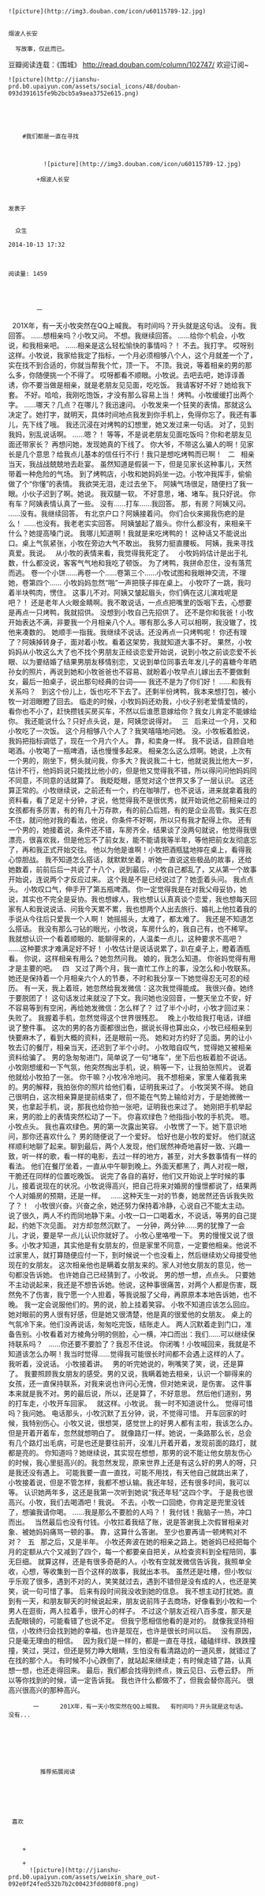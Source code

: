 
    
  
    ![picture](http://img3.douban.com/icon/u60115789-12.jpg)
    

    烟波人长安
  
      写故事，仅此而已。
豆瓣阅读连载：《围城》
http://read.douban.com/column/102747/
欢迎订阅~

  
  
    ![picture](http://jianshu-prd.b0.upaiyun.com/assets/social_icons/48/douban-093d391615fe9b2bcb5a9aea3752e615.png)
  


    
      
        #我们都是一直在寻找
        
          
            
              ![picture](http://img3.douban.com/icon/u60115789-12.jpg)
            
            +烟波人长安
        
        
    
    发表于 

    
      众生

    2014-10-13 17:32

    

    阅读量: 1459
  


        
            一

   
  201X年，有一天小牧突然在QQ上喊我。
  有时间吗？开头就是这句话。
  没有。我回答。
  ……想相亲吗？小牧又问。
  不想。我继续回答。
  ……给你个机会，小牧说，和我相亲吧。
  ……相亲是这么轻松愉快的事情吗？！
  不去。我打字。
  哎呀别这样。小牧说，我家给我定了指标，一个月必须相够八个人，这个月就差一个了，实在找不到合适的，你就当帮我个忙，顶一下。
  不顶。我说，等着相亲的男的那么多，你随便挑一个不得了。
  哎呀都看不顺眼。小牧说。去吧去吧，她谆谆善诱，你不要当做是相亲，就是老朋友见见面，吃吃饭。
  我请客好不好？她给我下套。
  不好。哈哈，我刚吃饱饭，才没有那么容易上当！
  烤鸭。小牧缓缓打出两个字。
  ……哪天？几点？在哪儿？我迅速问。
  小牧发来一个狂笑的表情。那就这么决定了。她打字，就明天，具体时间地点我发到你手机上，免得你忘了。我还有事儿，先下线了哦。
  我还沉浸在对烤鸭的幻想里，她又发过来一句话。
  对了，见到我妈，别乱说话啊。
  ……嗯？！
  等等，不是说老朋友见面吃饭吗？你和老朋友见面还带家长？
  再想问她，发现她真的下线了。
  你大爷，不带这么骗人的啊！见家长是几个意思？给我点儿基本的信任行不行！我只是想吃烤鸭而已啊！
   
  二
   
  相亲当天，我战战兢兢地去赴宴。
  虽然知道是假装一下，但是见家长这种事儿，天然带着一种危险的气场。
  到了烤鸭店，小牧和她妈妈坐一边。小牧冲我挥手，偷偷做了个“你懂”的表情。
  我欲哭无泪，走过去坐下。
  阿姨气场很足，随便扫了我一眼。小伙子迟到了啊。她说。
  我双腿一软。
  不好意思，堵、堵车。我只好说。
  你有车？阿姨表情认真了一些。
  没有……打车……我回答。
  那，有房？阿姨又问。
  ……没有。我继续回答。
  有北京户口？阿姨接着问。
  你们合伙来揭我伤疤的是么！
  ……也没有。我老老实实回答。
  阿姨皱起了眉头。你什么都没有，来相亲干什么？她提高嗓门说。
  我哪儿知道啊！我就是来吃烤鸭的！
  这种话又不能说出口。桌上气氛紧张，小牧在旁边大气不敢出。
  我努力挺直腰板。
  阿姨，我来寻找真爱。我说。
   
  从小牧的表情来看，我觉得我死定了。
   
  小牧妈妈估计是出于礼数，什么都没说，客客气气地和我吃了顿饭。
  为了烤鸭，我拼命忍住，没有落荒而逃。
  卷一个小饼……再卷一个……卷第三个……小牧试图和我眼神交流，不理她，卷第四个……
  小牧妈妈忽然“啪”一声把筷子摔在桌上。
  小牧吓了一跳，我叼着半块鸭肉，愣住。
  这事儿不对。阿姨又皱起眉头，你们俩在这儿演戏呢是吧？！
  还是老年人火眼金睛啊。我不敢说话，一点点把嘴里的饭咽下去，心想要是再点一只烤鸭，我就招供。
  没想到小牧自己先招供了。
  还不是你和我爸！小牧开始表达不满，非要我一个月相亲八个人。哪有那么多人可以相啊，我没辙了，找他来凑数的。
  她顺手一指我。我继续不说话。还没再点一只烤鸭呢！
  你还有理了？阿姨掉转身子，面对着小牧。看着这架势，我就知道大事不好。
  果然，小牧妈妈从小牧这么大了也不找个男朋友正经谈恋爱开始说，说到小牧之前谈恋爱不长眼、以为要结婚了结果男朋友移情别恋，又说到单位同事去年发儿子的喜糖今年晒孙女的照片，再说到她和小牧爸爸也不容易、就盼着小牧早点儿嫁出去不要做剩女，最后一拍桌子，说出那句经典的台词——
  我还不是为了你们好！
  ……和我有关系吗？
   
  到这个份儿上，饭也吃不下去了。还剩半份烤鸭，我本来想打包，被小牧一对泪眼瞪了回去。
  临走的时候，小牧妈妈还劝我，小伙子别老爱情爱情的，看你也不小了，赶快攒钱买房买车，不然以后谁愿意嫁给你？我女儿肯定不能嫁给你。
  我还能说什么？只好点头说，是，阿姨您说得对。
   
  三
   
  后来过一个月，又和小牧吃了一次饭。
  这个月相够八个人了？我笑嘻嘻地问她。
  没。小牧板着脸说，我妈把指标调低了，现在一个月六个人。
  靠，和卖身一样。
  我不说话，自顾自地喝酒。小牧喝了一瓶啤酒，话也慢慢多起来。
  相亲怎么这么烦啊。她说，上次有一个男的，刚坐下，劈头就问我，你多大？我说我二十七，他就说我比他大一岁，估计不行，他妈妈说只能找比他小的，但是他又觉得我不错，所以得问问他妈妈同不同意，不同意的话就算了。
  我眨眨眼，感觉对这个世界又多了一层认识。
  这还算正常的。小牧继续说，之前还有一个，约在咖啡厅，也不说话，进来就拿着我的资料看，看了足足十分钟，才说，他觉得我不是很优秀，就开始说他之前相亲过的女孩都有多厉害，有的有几十万存款，有的前凸后翘，有的是企业高管。我实在忍不住，就问他对我的看法，他说，你条件不好啊，所以只有我才配得上你。
  还有一个男的，她接着说，条件还不错，车房齐全，结果谈了没两句就说，他觉得我很漂亮，很喜欢我，但是他忘不了前女友，能不能请我等半年，等他把前女友彻底忘了，再和我正式开始交往。
  他以为他是谁啊！小牧把酒瓶猛地摔在桌上，看得我心惊胆战。
  我不知道怎么搭话，就默默坐着，听她一直说这些极品的故事，还给她数着，前前后后一共说了十八个，说到最后，小牧自己都乱了，又从第一个故事开始说，连说两个才反应过来。
  这个我是不是已经说过了？她歪着头问。
  我点点头。
  小牧叹口气，伸手开了第五瓶啤酒。
  你一定觉得我是在对我父母妥协，她说，其实也不完全是妥协。我也想嫁人，我也想认认真真谈个恋爱，我也想每天回家有人和我说说话、问我今天累不累，我也想两个人出去旅行、婚礼上他拉着我的手说从今往后只爱我一个人啊！
  她摇摇头，太难了，都太难了。
  我还是不知道怎么搭话。
  我没有那么刁钻的眼光，小牧说，车房什么的，我自己有，也不稀罕。我就想认识一个看着顺眼的、能聊得来的，人温柔一点儿，这种要求不高吧？
  ……这种要求才难满足好不好！
  小牧估计是说话说累了，趴在桌子上，瞪着酒瓶看。
  你说，这样相亲有用么？她忽然问我。
  娘的，我怎么知道。
  你爸妈觉得有用才是主要的吧。
   
  四
   
  又过了两个月，我一直忙工作上的事，没怎么和小牧联系。她还是保持着一个月相亲六个人的节奏，不时和我分享一下她觉得忍无可忍的经历。
  有一天，我上着班，她忽然给我发微信：这次我觉得能成。
  我很兴奋。她终于要脱团了！
  这句话发过来就没了下文。我问她也没回音，一整天坐立不安，好不容易等到有空闲，再给她发微信：怎么样了？
  过了半个小时，小牧才回过来：失败了。
  我握着手机，忽然觉得这个世界很残忍。
   
  晚上小牧给我打电话，详细说了整件事。
  这次的男的各方面都很出色，据说长得也算出众，小牧已经相亲到快要麻木了，看到大概的资料，还是眼前一亮。
  她和对方约好了见面。男的让小牧去订的餐厅，相亲当天，还迟到了半个小时。
  小牧暗自叹气，觉得她又被相亲资料给骗了。
  男的急匆匆进门，简单说了一句“堵车”，坐下后也板着脸不说话。小牧刚想缓和一下气氛，他突然掏出手机，说，稍等一下，让我拍张照片。
  说着他就给小牧拍了一张。
  你干嘛？小牧冷冷地问。
  我不想相亲，家里人催着我来的。男的解释，我拍张你的照片给他们看，证明我来过了。
  小牧哭笑不得。
  她自己很明白，这次相亲算是提前结束了，但不能在气势上输给对方，于是她微微一笑，也拿起手机，说，那我也给你拍一张吧，证明我也来过了。
  她刚把手机举起来，男的脸上的表情突然松动了一下。
  你喜欢绿色？他指指小牧的手机壳。
  嗯。小牧点头。
  我也喜欢绿色。男的第一次露出笑容。
  小牧愣了一下。她下意识地问，那你还喜欢什么？
  男的随便说了一个爱好。
  恰好也是小牧的爱好。
  他们就这样顺利地聊了起来。聊到最后，两个人发现，他们居然神奇地喜好一致、兴趣一致，听一样的歌，看一样的电影，去过一样的地方，甚至，对大多数事情有一样的看法。
  他们在餐厅坐着，一直从中午聊到晚上。外面天都黑了，两人对视一眼，干脆还在同样的位置吃晚饭。
  说完了各自的喜好，他们又开始说上学时候的事儿，接着说现在的状况。小牧说得高兴，把自己将来对婚房的憧憬都说了，结果两个人对婚房的预期，还是一样。
   
  ……这种天生一对的节奏，她居然还告诉我失败了？！
   
  小牧很兴奋。兴奋之余，她还努力保持着冷静，心说自己不能太主动。
  说了很久，两人不约而同地静下来。小牧一口一口喝着水，不说话，等男的自己提起，约她下次见面。
  对方却忽然沉默了。
  一分钟，两分钟……男的犹豫了一会儿，才说，要是早一点儿认识你就好了。
  小牧心里咯噔一下。
  男的慢慢又说了很多。小牧才知道，其实他是有女朋友的，但是家里不同意，一定要他相亲。他说不过家里人，就打算随便应付一下，到时候说一个也没看上，然后继续劝父母接受他现在的女朋友。
  这次相亲他也是瞒着女朋友来的。家人对他女朋友的意见，他一句都没告诉她。
  也许她自己已经猜到了。小牧说。
  男的想一想，点点头。
  只要她不主动说起来，我还是不想告诉她。他说，这种事很痛苦，对两个人都是伤害，既然免不了伤害，我宁愿一个人担着，等我说服了父母，再原原本本地告诉她，也不晚。
  我一定会说服他们的。男的说，脸上挂着笑容。
  小牧不知道应该怎么回应。她对眼前的男人很有好感，但是她又很清楚，他是真的很爱他的女朋友。
  桌上的气氛冷下来。他们没再说话，匆匆吃完饭，结账走人。
  两人沉默着走到门口，准备告别。小牧看着对方棱角分明的侧脸，心一横，冲口而出：我们……可以继续保持联系吗？
   
  ……你还要不要脸了？我忍不住说。
  你闭嘴！小牧喊回来，我就是不知道该怎么办啊！我当时觉得……觉得我可能很长时间都不会遇上这样的人了。
  我听着，没说话。
  小牧接着讲。
   
  男的听完她说的，咧嘴笑了笑，说，还是算了。
  我要照顾我女朋友的感受。男的又说，我瞒着她去相亲，认识一个聊得来的女孩，还一直保持联系，对我来说也许问心无愧，但对她来说，是伤害。
  这件事本来就是我不对。男的最后说，所以，还是算了，不好意思。
  然后他们道别，男的打车走，小牧开车回家。
   
  就这样。小牧说。
  我一时不知道说什么。
  觉得可惜吗？我问她。
  电话那头，小牧沉默了五分钟，说，不觉得可惜。
  开车回家的时候，我特别伤心。小牧又说，很想哭，感觉世上的好男人都有主啦，我该怎么办。但是开着开着车，忽然就想明白了。
  就像路灯一样。她说，一条路那么长，总会有几个路灯出毛病，可是也还是要往前开，没准儿开着开着，发现前面的路灯，就都是亮的。
  你知道吗？她继续说，其实现在想想，那男的说不能让他女朋友伤心的时候，我心里挺高兴的。我忽然发现，原来世界上还是有这么好的男人的呀，只是我还没有遇上。
  可能我要一直一直找，可能不用找，有天他自己就跳出来了，小牧接着说，但是不管怎样，我都不想认输。我还年轻，还有很多时间，我可以等。
  认识她两年多，这还是我第一次听到她说“我还年轻”这四个字。
  于是我也很高兴。小牧，我们去喝酒吧！我说。
  不去。小牧一口回绝，你肯定是兜里没钱了，想骗我请你喝。
  ……我是那么不要脸的人吗？！
  我付钱！我脑子一热，冲口而出。
   
  当然最后也没有付钱。小牧拦着我结了账，说是答谢我上次假冒相亲对象、被她妈妈痛骂一顿的事。
  靠，这算什么答谢。
  至少也要再请一顿烤鸭对不对？
   
  五
   
  那之后，又是半年。
  小牧还奔波在她的相亲之路上。她爸妈已经把每个月的定额从六个又减到了四个，每一个都要亲自把关，从检查资料到全程陪同，事无巨细。
  就算这样，还是有很多奇葩的人。小牧有空就发微信告诉我，我照单全收，心想，等收集到一百个这样的故事，我就出本书。
  虽然还是吐槽，但小牧似乎乐观了很多，遇到不对的人，笑笑就过去，遇到不错但是没有成的人，也还是笑笑，说一句可惜了事。
  后来有段时间我没收到她的信息。
  我不想主动打扰她。直到有一天，和朋友聊天的时候说起来，朋友说前阵子去商场，好像看到小牧和一个男人在逛街，两人拉着手，很开心的样子。
  不过这个朋友近视八百多度，那天是去配眼镜的，可能看错了也说不定。
  但我宁愿相信他看的是对的。
  就像我坚持相信，小牧终归会找到她的幸福，也许是现在，也许是很长时间以后。
   
  没有原因，只是毫无理由的相信。
   
  因为我们是一样的，都是一直在寻找，磕磕绊绊、跌跌撞撞，笑过，哭过，但还是努力睁大眼睛，生怕没有看清路边的一道风景，就错过了在找的那个人。
  有时候不小心跌倒了，就站起来继续走；有时候走错了路，认真想一想，也还走得回来。
  最后，我们都会找得到终点，拨云见日、云卷云舒。
  所以等你找到的时候，请一定告诉我。
  我也许什么都做不了，但我会替你高兴。
  很高兴很高兴的那种高兴。

        
           一      201X年，有一天小牧突然在QQ上喊我。  有时间吗？开头就是这句话。  没有...
      
    
    
      
      
      
          
             推荐拓展阅读
        
      
    
    
      
          
     喜欢

      
      
        +
                  
        +
          ![picture](http://jianshu-prd.b0.upaiyun.com/assets/weixin_share_out-092e0f24fed532b7b2c00423fdd080f8.png)
        
      
    
  


